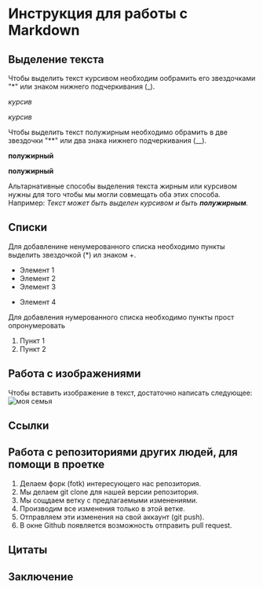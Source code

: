 # Инструкция для работы с Markdown

## Выделение текста

Чтобы выделить текст курсивом необходим ообрамить его звездочками "*" или знаком нижнего подчеркивания (_).

_курсив_

*курсив* 

Чтобы выделить текст полужирным необходимо обрамить в две звездочки "**" или два знака нижнего подчеркивания (__).

__полужирный__

**полужирный**

Альтарнативные способы выделения текста жирным или курсивом нужны для того чтобы мы могли совмещать оба этих способа. Например: _Текст может быть выделен курсивом и быть **полужирным**._ 


## Списки


Для добавленине ненумерованного списка необходимо пункты выделить звездочкой (*) ил знаком +.

* Элемент 1
* Элемент 2
* Элемент 3
+ Элемент 4


Для добавления нумерованного списка необходимо пункты прост опронумеровать

1. Пункт 1
2. Пункт 2


## Работа с изображениями
Чтобы вставить изображение в текст, достаточно написать следующее:
![моя семья](2021-08-28_13-13-30_00085.jpg)

## Сcылки

## Работа с репозиториями других людей, для помощи в проетке

1. Делаем форк (fotk) интересующего нас репозитория.
2. Мы делаем git clone для нашей версии репозитория.
3. Мы сощдаем ветку с предлагаемыми изменениями.
4. Производим все изменения только в этой ветке.
5. Отправляем эти изменения на свой аккаунт (git push).
6. В окне Github появляется возможность отправить pull request. 

## Цитаты

## Заключение
